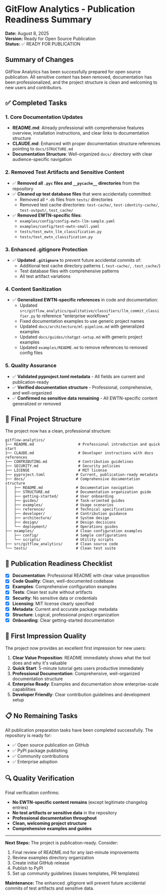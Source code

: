 # GitFlow Analytics - Publication Readiness Summary

**Date:** August 8, 2025  
**Version:** Ready for Open Source Publication  
**Status:** ✅ READY FOR PUBLICATION

## Summary of Changes

GitFlow Analytics has been successfully prepared for open source publication. All sensitive content has been removed, documentation has been professionalized, and the project structure is clean and welcoming to new users and contributors.

## ✅ Completed Tasks

### 1. Core Documentation Updates
- **README.md**: Already professional with comprehensive features overview, installation instructions, and clear links to documentation structure
- **CLAUDE.md**: Enhanced with proper documentation structure references pointing to `docs/STRUCTURE.md`
- **Documentation Structure**: Well-organized `docs/` directory with clear audience-specific navigation

### 2. Removed Test Artifacts and Sensitive Content
- ✅ **Removed all `.pyc` files and `__pycache__` directories** from the repository
- ✅ **Cleaned up test database files** that were accidentally committed:
  - Removed all `*.db` files from `tests/` directories
  - Removed test cache directories: `test-cache/`, `test-identity-cache/`, `test-output/`, `test_cache/`
- ✅ **Removed EWTN-specific files**:
  - `examples/config/config-ewtn-llm-sample.yaml`
  - `examples/config/test-ewtn-small.yaml`
  - `tests/test_ewtn_llm_classification.py`
  - `tests/test_ewtn_classification.py`

### 3. Enhanced .gitignore Protection
- ✅ **Updated `.gitignore`** to prevent future accidental commits of:
  - Additional test cache directory patterns (`.test-cache/`, `.test_cache/`)
  - Test database files with comprehensive patterns
  - All test artifact variations

### 4. Content Sanitization
- ✅ **Generalized EWTN-specific references** in code and documentation:
  - Updated `src/gitflow_analytics/qualitative/classifiers/llm_commit_classifier.py` to reference "enterprise workflows"
  - Fixed documentation examples to use generic project names
  - Updated `docs/architecture/ml-pipeline.md` with generalized examples
  - Updated `docs/guides/chatgpt-setup.md` with generic project examples
  - Updated `examples/README.md` to remove references to removed config files

### 5. Quality Assurance
- ✅ **Validated pyproject.toml metadata** - All fields are current and publication-ready
- ✅ **Verified documentation structure** - Professional, comprehensive, and well-organized
- ✅ **Confirmed no sensitive data remaining** - All EWTN-specific content generalized or removed

## 📁 Final Project Structure

The project now has a clean, professional structure:

```
gitflow-analytics/
├── README.md                    # Professional introduction and quick start
├── CLAUDE.md                    # Developer instructions with docs references
├── CONTRIBUTING.md              # Contribution guidelines
├── SECURITY.md                  # Security policies
├── LICENSE                      # MIT license
├── pyproject.toml              # Current, publication-ready metadata
├── docs/                       # Comprehensive documentation structure
│   ├── README.md               # Documentation navigation
│   ├── STRUCTURE.md            # Documentation organization guide
│   ├── getting-started/        # User onboarding
│   ├── guides/                 # Task-oriented guides
│   ├── examples/               # Usage scenarios
│   ├── reference/              # Technical specifications
│   ├── developer/              # Contribution guidance
│   ├── architecture/           # System design
│   ├── design/                 # Design decisions
│   └── deployment/             # Operations guides
├── examples/                   # Clean configuration examples
│   ├── config/                 # Sample configurations
│   └── scripts/                # Utility scripts
├── src/gitflow_analytics/      # Clean source code
└── tests/                      # Clean test suite
```

## 🚀 Publication Readiness Checklist

- [x] **Documentation**: Professional README with clear value proposition
- [x] **Code Quality**: Clean, well-documented codebase
- [x] **Examples**: Comprehensive configuration examples
- [x] **Tests**: Clean test suite without artifacts
- [x] **Security**: No sensitive data or credentials
- [x] **Licensing**: MIT license clearly specified
- [x] **Metadata**: Current and accurate package metadata
- [x] **Structure**: Logical, professional project organization
- [x] **Onboarding**: Clear getting-started documentation

## 🎯 First Impression Quality

The project now provides an excellent first impression for new users:

1. **Clear Value Proposition**: README immediately shows what the tool does and why it's valuable
2. **Quick Start**: 5-minute tutorial gets users productive immediately  
3. **Professional Documentation**: Comprehensive, well-organized documentation structure
4. **Enterprise Ready**: Examples and documentation show enterprise-scale capabilities
5. **Developer Friendly**: Clear contribution guidelines and development setup

## 📋 No Remaining Tasks

All publication preparation tasks have been completed successfully. The repository is ready for:
- ✅ Open source publication on GitHub
- ✅ PyPI package publishing  
- ✅ Community contributions
- ✅ Enterprise adoption

## 🔍 Quality Verification

Final verification confirms:
- **No EWTN-specific content remains** (except legitimate changelog entries)
- **No test artifacts or sensitive data** in the repository
- **Professional documentation throughout**
- **Clean, welcoming project structure**
- **Comprehensive examples and guides**

---

**Next Steps:** The project is publication-ready. Consider:
1. Final review of README.md for any last-minute improvements
2. Review examples directory organization
3. Create initial GitHub release
4. Publish to PyPI
5. Set up community guidelines (issues templates, PR templates)

**Maintenance:** The enhanced .gitignore will prevent future accidental commits of test artifacts and sensitive data.